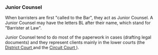 ###  Junior Counsel

When barristers are first "called to the Bar", they act as Junior Counsel. A
Junior Counsel may have the letters BL after their name, which stand for
"Barrister at Law".

Junior Counsel tend to do most of the paperwork in cases (drafting legal
documents) and they represent clients mainly in the lower courts (the [
District Court ](/en/justice/courts-system/district-court/) and the [ Circuit
Court ](/en/justice/courts-system/circuit-court/) ).
